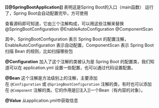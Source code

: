 **[[@SpringBootApplication]]**
表明这是Spring Boot的入口（main函数）
运行了，Spring Boot会自动配置完毕，方可使用

查看源码即可知道，它由三个注解构成，可以用这些注解来替换
@SpringBootConfiguration
@EnableAutoConfiguration
@ComponentScan

其中，SpringBootConfiguration 表示 Spring Boot 的配置注解，EnableAutoConfiguration 表示自动配置，ComponentScan 表示 Spring Boot 扫描 Bean 的规则，比如扫描哪些包

**@Configuration**
加入了这个注解的类被认为是 Spring Boot 的配置类，我们知道可以在 application.yml 设置一些配置，也可以通过代码设置配置。

**@Bean**
这个注解是方法级别上的注解，主要添加在 `@Configuration` 或 `@SpringBootConfiguration` 注解的类，有时也可以添加在 `@Component` 注解的类。它的作用是[[注入]]一个Bean（有内容的对象）。

**@Value**
从application.yml中获取信息